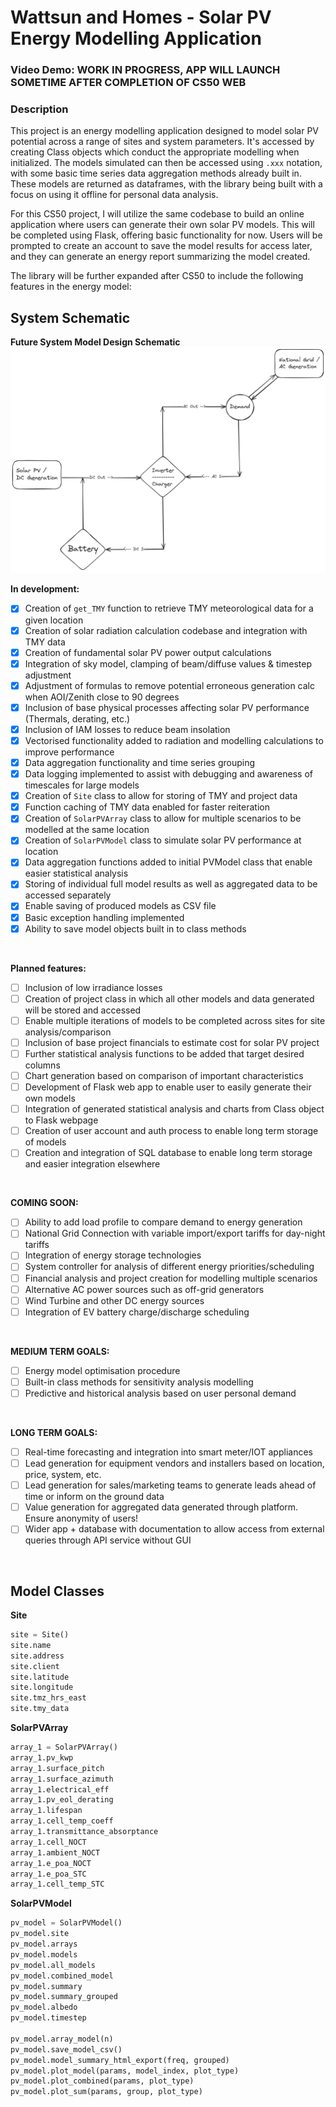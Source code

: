 # Wattsun and Homes - Solar PV Energy Modelling Application
### Video Demo:  <URL HERE> **WORK IN PROGRESS, APP WILL LAUNCH SOMETIME AFTER COMPLETION OF CS50 WEB**
### Description
This project is an energy modelling application designed to model solar PV potential across a range of sites and system parameters. It's accessed by creating Class objects which conduct the appropriate modelling when initialized. The models simulated can then be accessed using `.xxx` notation, with some basic time series data aggregation methods already built in. These models are returned as dataframes, with the library being built with a focus on using it offline for personal data analysis.

For this CS50 project, I will utilize the same codebase to build an online application where users can generate their own solar PV models. This will be completed using Flask, offering basic functionality for now. Users will be prompted to create an account to save the model results for access later, and they can generate an energy report summarizing the model created.

The library will be further expanded after CS50 to include the following features in the energy model:
<br>

## System Schematic
**Future System Model Design Schematic**
![alt text](<static/Solar_Model_Technical_Diagram_2.png>)
<br>


**In development:**
- [x] Creation of `get_TMY` function to retrieve TMY meteorological data for a given location
- [x] Creation of solar radiation calculation codebase and integration with TMY data
- [x] Creation of fundamental solar PV power output calculations
- [x] Integration of sky model, clamping of beam/diffuse values & timestep adjustment
- [x] Adjustment of formulas to remove potential erroneous generation calc when AOI/Zenith close to 90 degrees
- [x] Inclusion of base physical processes affecting solar PV performance (Thermals, derating, etc.)
- [x] Inclusion of IAM losses to reduce beam insolation
- [x] Vectorised functionality added to radiation and modelling calculations to improve performance
- [x] Data aggregation functionality and time series grouping
- [x] Data logging implemented to assist with debugging and awareness of timescales for large models
- [x] Creation of `Site` class to allow for storing of TMY and project data
- [x] Function caching of TMY data enabled for faster reiteration
- [x] Creation of `SolarPVArray` class to allow for multiple scenarios to be modelled at the same location
- [x] Creation of `SolarPVModel` class to simulate solar PV performance at location
- [x] Data aggregation functions added to initial PVModel class that enable easier statistical analysis
- [x] Storing of individual full model results as well as aggregated data to be accessed separately
- [x] Enable saving of produced models as CSV file
- [x] Basic exception handling implemented
- [x] Ability to save model objects built in to class methods
<br>

**Planned features:**
- [ ] Inclusion of low irradiance losses
- [ ] Creation of project class in which all other models and data generated will be stored and accessed
- [ ] Enable multiple iterations of models to be completed across sites for site analysis/comparison
- [ ] Inclusion of base project financials to estimate cost for solar PV project
- [ ] Further statistical analysis functions to be added that target desired columns
- [ ] Chart generation based on comparison of important characteristics
- [ ] Development of Flask web app to enable user to easily generate their own models
- [ ] Integration of generated statistical analysis and charts from Class object to Flask webpage
- [ ] Creation of user account and auth process to enable long term storage of models
- [ ] Creation and integration of SQL database to enable long term storage and easier integration elsewhere
<br>

**COMING SOON:**
- [ ] Ability to add load profile to compare demand to energy generation
- [ ] National Grid Connection with variable import/export tariffs for day-night tariffs
- [ ] Integration of energy storage technologies
- [ ] System controller for analysis of different energy priorities/scheduling
- [ ] Financial analysis and project creation for modelling multiple scenarios
- [ ] Alternative AC power sources such as off-grid generators
- [ ] Wind Turbine and other DC energy sources
- [ ] Integration of EV battery charge/discharge scheduling
<br>

**MEDIUM TERM GOALS:**
- [ ] Energy model optimisation procedure
- [ ] Built-in class methods for sensitivity analysis modelling
- [ ] Predictive and historical analysis based on user personal demand
<br>

**LONG TERM GOALS:**
- [ ] Real-time forecasting and integration into smart meter/IOT appliances
- [ ] Lead generation for equipment vendors and installers based on location, price, system, etc.
- [ ] Lead generation for sales/marketing teams to generate leads ahead of time or inform on the ground data
- [ ] Value generation for aggregated data generated through platform. Ensure anonymity of users!
- [ ] Wider app + database with documentation to allow access from external queries through API service without GUI
<br>


## Model Classes

**Site**
```python
site = Site()
site.name
site.address
site.client
site.latitude
site.longitude
site.tmz_hrs_east
site.tmy_data
```

**SolarPVArray**
```python
array_1 = SolarPVArray()
array_1.pv_kwp
array_1.surface_pitch
array_1.surface_azimuth
array_1.electrical_eff
array_1.pv_eol_derating
array_1.lifespan
array_1.cell_temp_coeff
array_1.transmittance_absorptance
array_1.cell_NOCT
array_1.ambient_NOCT
array_1.e_poa_NOCT
array_1.e_poa_STC
array_1.cell_temp_STC
```

**SolarPVModel**
```python
pv_model = SolarPVModel()
pv_model.site
pv_model.arrays
pv_model.models
pv_model.all_models
pv_model.combined_model
pv_model.summary
pv_model.summary_grouped
pv_model.albedo
pv_model.timestep

pv_model.array_model(n)
pv_model.save_model_csv()
pv_model.model_summary_html_export(freq, grouped)
pv_model.plot_model(params, model_index, plot_type)
pv_model.plot_combined(params, plot_type)
pv_model.plot_sum(params, group, plot_type)

```
